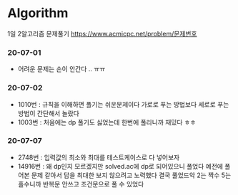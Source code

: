 # Algorithm
1일 2알고리즘 문제풀기
https://www.acmicpc.net/problem/문제번호

### 20-07-01
  * 어려운 문제는 손이 안간다 .. ㅠㅠ

### 20-07-02
  * 1010번 : 규칙을 이해하면 풀기는 쉬운문제이다 가로로 푸는 방법보다 세로로 푸는 방법이 간단해서 놀랐다
  * 1003번 : 처음에는 dp 풀기도 싫었는데 한번에 풀리니까 재밌다 ㅎㅎ

### 20-07-07
  * 2748번 : 입력값의 최소와 최대를 테스트케이스로 다 넣어보자
  * 14916번 : 왜 dp인지 모르겠지만 solved.ac에 dp로 되어있으니 풀었다 예전에 풀어본 문제 같아서 답을 최대한 보지 않으려고 노력했다 결국 풀었드악 2는 짝수 5는 홀수니까 반복문 안쓰고 조건문으로 풀 수 있었다
